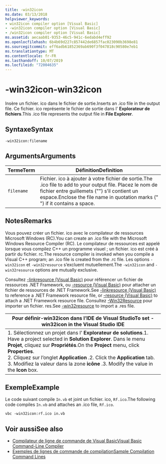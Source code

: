 ```yaml
---
title: -win32icon
ms.date: 03/13/2018
helpviewer_keywords:
- win32icon compiler option [Visual Basic]
- -win32icon compiler option [Visual Basic]
- /win32icon compiler option [Visual Basic]
ms.assetid: aecaab01-9353-46c5-941c-6edabd4eff92
ms.openlocfilehash: 6b4b69d227c857442de6857fac023090b3698e81
ms.sourcegitcommit: eff6adb61852369ab690f3f047818c90580e7eb1
ms.translationtype: MT
ms.contentlocale: fr-FR
ms.lasthandoff: 10/07/2019
ms.locfileid: "72004635"
---
```

# <a name="-win32icon"></a><span data-ttu-id="b3e05-102">-win32icon</span><span class="sxs-lookup"><span data-stu-id="b3e05-102">-win32icon</span></span>
<span data-ttu-id="b3e05-103">Insère un fichier. ico dans le fichier de sortie.</span><span class="sxs-lookup"><span data-stu-id="b3e05-103">Inserts an .ico file in the output file.</span></span> <span data-ttu-id="b3e05-104">Ce fichier. ico représente le fichier de sortie dans l' **Explorateur de fichiers**.</span><span class="sxs-lookup"><span data-stu-id="b3e05-104">This .ico file represents the output file in **File Explorer**.</span></span>  
  
## <a name="syntax"></a><span data-ttu-id="b3e05-105">Syntaxe</span><span class="sxs-lookup"><span data-stu-id="b3e05-105">Syntax</span></span>  
  
```console  
-win32icon:filename  
```  
  
## <a name="arguments"></a><span data-ttu-id="b3e05-106">Arguments</span><span class="sxs-lookup"><span data-stu-id="b3e05-106">Arguments</span></span>  
  
|<span data-ttu-id="b3e05-107">Terme</span><span class="sxs-lookup"><span data-stu-id="b3e05-107">Term</span></span>|<span data-ttu-id="b3e05-108">Définition</span><span class="sxs-lookup"><span data-stu-id="b3e05-108">Definition</span></span>|  
|---|---|  
|`filename`|<span data-ttu-id="b3e05-109">Fichier. ico à ajouter à votre fichier de sortie.</span><span class="sxs-lookup"><span data-stu-id="b3e05-109">The .ico file to add to your output file.</span></span> <span data-ttu-id="b3e05-110">Placez le nom de fichier entre guillemets ("") s’il contient un espace.</span><span class="sxs-lookup"><span data-stu-id="b3e05-110">Enclose the file name in quotation marks (" ") if it contains a space.</span></span>|  
  
## <a name="remarks"></a><span data-ttu-id="b3e05-111">Notes</span><span class="sxs-lookup"><span data-stu-id="b3e05-111">Remarks</span></span>  
 <span data-ttu-id="b3e05-112">Vous pouvez créer un fichier. ico avec le compilateur de ressources Microsoft Windows (RC).</span><span class="sxs-lookup"><span data-stu-id="b3e05-112">You can create an .ico file with the Microsoft Windows Resource Compiler (RC).</span></span> <span data-ttu-id="b3e05-113">Le compilateur de ressources est appelé lorsque vous compilez C++ un programme visuel ; un fichier. ico est créé à partir du fichier. rc.</span><span class="sxs-lookup"><span data-stu-id="b3e05-113">The resource compiler is invoked when you compile a Visual C++ program; an .ico file is created from the .rc file.</span></span> <span data-ttu-id="b3e05-114">Les options `-win32icon` et `-win32resource` s’excluent mutuellement.</span><span class="sxs-lookup"><span data-stu-id="b3e05-114">The `-win32icon` and `-win32resource` options are mutually exclusive.</span></span>  
  
 <span data-ttu-id="b3e05-115">Consultez [-linkresource (Visual Basic)](../../../visual-basic/reference/command-line-compiler/linkresource.md) pour référencer un fichier de ressources .NET Framework, ou [-resource (Visual Basic)](../../../visual-basic/reference/command-line-compiler/resource.md) pour attacher un fichier de ressources de .NET Framework.</span><span class="sxs-lookup"><span data-stu-id="b3e05-115">See [-linkresource (Visual Basic)](../../../visual-basic/reference/command-line-compiler/linkresource.md) to reference a .NET Framework resource file, or [-resource (Visual Basic)](../../../visual-basic/reference/command-line-compiler/resource.md) to attach a .NET Framework resource file.</span></span> <span data-ttu-id="b3e05-116">Consultez [-Win32Resource](../../../visual-basic/reference/command-line-compiler/win32resource.md) pour importer un fichier. res.</span><span class="sxs-lookup"><span data-stu-id="b3e05-116">See [-win32resource](../../../visual-basic/reference/command-line-compiler/win32resource.md) to import a .res file.</span></span>  
  
|<span data-ttu-id="b3e05-117">Pour définir-win32icon dans l’IDE de Visual Studio</span><span class="sxs-lookup"><span data-stu-id="b3e05-117">To set -win32icon in the Visual Studio IDE</span></span>|  
|---|  
|<span data-ttu-id="b3e05-118">1.  Sélectionnez un projet dans l' **Explorateur de solutions**.</span><span class="sxs-lookup"><span data-stu-id="b3e05-118">1.  Have a project selected in **Solution Explorer**.</span></span> <span data-ttu-id="b3e05-119">Dans le menu **Projet**, cliquez sur **Propriétés**.</span><span class="sxs-lookup"><span data-stu-id="b3e05-119">On the **Project** menu, click **Properties**.</span></span> <br /><span data-ttu-id="b3e05-120">2.  Cliquez sur l’onglet **Application** .</span><span class="sxs-lookup"><span data-stu-id="b3e05-120">2.  Click the **Application** tab.</span></span><br /><span data-ttu-id="b3e05-121">3.  Modifiez la valeur dans la zone **icône** .</span><span class="sxs-lookup"><span data-stu-id="b3e05-121">3.  Modify the value in the **Icon** box.</span></span>|  
  
## <a name="example"></a><span data-ttu-id="b3e05-122">Exemple</span><span class="sxs-lookup"><span data-stu-id="b3e05-122">Example</span></span>  
 <span data-ttu-id="b3e05-123">Le code suivant compile `In.vb` et joint un fichier. ico, `Rf.ico`.</span><span class="sxs-lookup"><span data-stu-id="b3e05-123">The following code compiles `In.vb` and attaches an .ico file, `Rf.ico`.</span></span>  
  
```console
vbc -win32icon:rf.ico in.vb  
```  
  
## <a name="see-also"></a><span data-ttu-id="b3e05-124">Voir aussi</span><span class="sxs-lookup"><span data-stu-id="b3e05-124">See also</span></span>

- [<span data-ttu-id="b3e05-125">Compilateur de ligne de commande de Visual Basic</span><span class="sxs-lookup"><span data-stu-id="b3e05-125">Visual Basic Command-Line Compiler</span></span>](../../../visual-basic/reference/command-line-compiler/index.md)
- [<span data-ttu-id="b3e05-126">Exemples de lignes de commande de compilation</span><span class="sxs-lookup"><span data-stu-id="b3e05-126">Sample Compilation Command Lines</span></span>](../../../visual-basic/reference/command-line-compiler/sample-compilation-command-lines.md)
